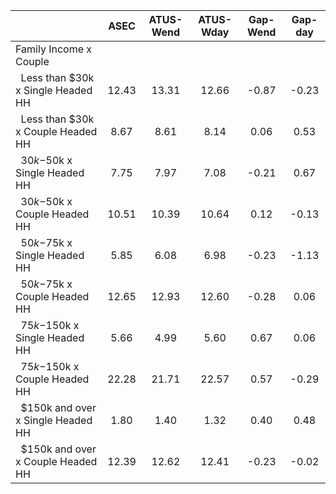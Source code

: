 
|                      |         ASEC |    ATUS-Wend |    ATUS-Wday |     Gap-Wend |      Gap-day |
| -------------------- | :----------: | :----------: | :----------: | :----------: | :----------: |
| Family Income x Couple |              |              |              |              |              |
| &nbsp;&nbsp;Less than $30k x Single Headed HH |        12.43 |        13.31 |        12.66 |        -0.87 |        -0.23 |
| &nbsp;&nbsp;Less than $30k x Couple Headed HH |         8.67 |         8.61 |         8.14 |         0.06 |         0.53 |
| &nbsp;&nbsp;$30k-$50k x Single Headed HH |         7.75 |         7.97 |         7.08 |        -0.21 |         0.67 |
| &nbsp;&nbsp;$30k-$50k x Couple Headed HH |        10.51 |        10.39 |        10.64 |         0.12 |        -0.13 |
| &nbsp;&nbsp;$50k-$75k x Single Headed HH |         5.85 |         6.08 |         6.98 |        -0.23 |        -1.13 |
| &nbsp;&nbsp;$50k-$75k x Couple Headed HH |        12.65 |        12.93 |        12.60 |        -0.28 |         0.06 |
| &nbsp;&nbsp;$75k-$150k x Single Headed HH |         5.66 |         4.99 |         5.60 |         0.67 |         0.06 |
| &nbsp;&nbsp;$75k-$150k x Couple Headed HH |        22.28 |        21.71 |        22.57 |         0.57 |        -0.29 |
| &nbsp;&nbsp;$150k and over x Single Headed HH |         1.80 |         1.40 |         1.32 |         0.40 |         0.48 |
| &nbsp;&nbsp;$150k and over x Couple Headed HH |        12.39 |        12.62 |        12.41 |        -0.23 |        -0.02 |

